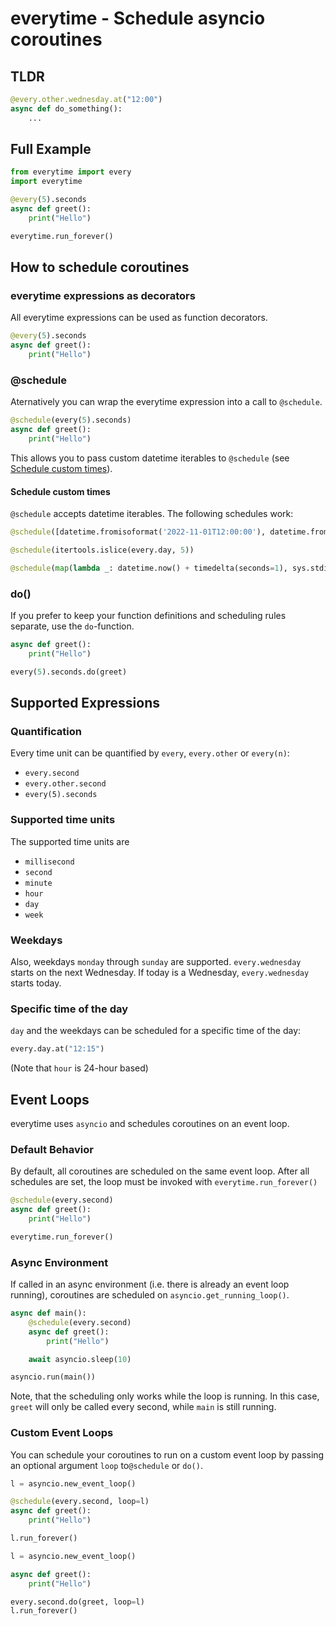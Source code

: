 # everytime - Schedule asyncio coroutines

## TLDR
```python
@every.other.wednesday.at("12:00")
async def do_something():
    ...
```

## Full Example
```python
from everytime import every
import everytime

@every(5).seconds
async def greet():
    print("Hello")

everytime.run_forever()
```

## How to schedule coroutines

### everytime expressions as decorators
All everytime expressions can be used as function decorators.
```python
@every(5).seconds
async def greet():
    print("Hello")
```

### @schedule
Aternatively you can wrap the everytime expression into a call to `@schedule`.
```python
@schedule(every(5).seconds)
async def greet():
    print("Hello")
```
This allows you to pass custom datetime iterables to `@schedule` (see [Schedule custom times](#schedule-custom-times)).

<a id="schedule-custom-times"/>

#### Schedule custom times
`@schedule` accepts datetime iterables. The following schedules work:
```python
@schedule([datetime.fromisoformat('2022-11-01T12:00:00'), datetime.fromisoformat('2023-01-01T12:00:00')])

@schedule(itertools.islice(every.day, 5))

@schedule(map(lambda _: datetime.now() + timedelta(seconds=1), sys.stdin))
```

### do()
If you prefer to keep your function definitions and scheduling rules separate, use the `do`-function.
```python
async def greet():
    print("Hello")

every(5).seconds.do(greet)
```

## Supported Expressions

### Quantification
Every time unit can be quantified by `every`, `every.other` or `every(n)`:
- `every.second`
- `every.other.second`
- `every(5).seconds`

### Supported time units
The supported time units are
- `millisecond`
- `second`
- `minute`
- `hour`
- `day`
- `week`

### Weekdays
Also, weekdays `monday` through `sunday` are supported. `every.wednesday` starts on the next Wednesday. If today is a Wednesday, `every.wednesday` starts today.

### Specific time of the day
`day` and the weekdays can be scheduled for a specific time of the day:
```python
every.day.at("12:15")
```
(Note that `hour` is 24-hour based)

## Event Loops
everytime uses `asyncio` and schedules coroutines on an event loop.

### Default Behavior
By default, all coroutines are scheduled on the same event loop. After all schedules are set, the loop must be invoked with `everytime.run_forever()`
```python
@schedule(every.second)
async def greet():
    print("Hello")

everytime.run_forever()
```


### Async Environment
If called in an async environment (i.e. there is already an event loop running), coroutines are scheduled on `asyncio.get_running_loop()`.

```python
async def main():
    @schedule(every.second)
    async def greet():
        print("Hello")

    await asyncio.sleep(10)

asyncio.run(main())
```

Note, that the scheduling only works while the loop is running. In this case, `greet` will only be called every second, while `main` is still running.

### Custom Event Loops
You can schedule your coroutines to run on a custom event loop by passing an optional argument `loop` to`@schedule` or `do()`.

```python
l = asyncio.new_event_loop()

@schedule(every.second, loop=l)
async def greet():
    print("Hello")

l.run_forever()
```

```python
l = asyncio.new_event_loop()

async def greet():
    print("Hello")

every.second.do(greet, loop=l)
l.run_forever()
```
